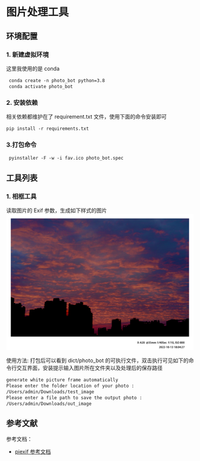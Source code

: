 # 图片处理工具

## 环境配置

### 1. 新建虚拟环境

这里我使用的是 conda

```shell
 conda create -n photo_bot python=3.8
 conda activate photo_bot 
```

### 2. 安装依赖

相关依赖都维护在了 requirement.txt 文件，使用下面的命令安装即可

```sheell 
pip install -r requirements.txt
```

### 3.打包命令

```shell
 pyinstaller -F -w -i fav.ico photo_bot.spec
```

## 工具列表

### 1. 相框工具

读取图片的 Exif 参数，生成如下样式的图片
![img](./assert/晚霞.png)

使用方法:
打包后可以看到 dict/photo_bot 的可执行文件，双击执行可见如下的命令行交互界面，安装提示输入图片所在文件夹以及处理后的保存路径

```shell
generate white picture frame automatically
Please enter the folder location of your photo :
/Users/admin/Downloads/test_image
Please enter a file path to save the output photo :
/Users/admin/Downloads/out_image
```

## 参考文献

参考文档：

- [piexif 参考文档](https://readthedocs.org/projects/piexif/downloads/pdf/latest/)